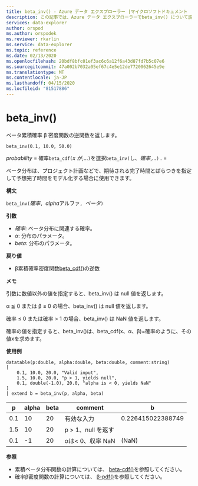 ```yaml
---
title: beta_inv() - Azure データ エクスプローラー |マイクロソフトドキュメント
description: この記事では、Azure データ エクスプローラーでbeta_inv() について説明します。
services: data-explorer
author: orspod
ms.author: orspodek
ms.reviewer: rkarlin
ms.service: data-explorer
ms.topic: reference
ms.date: 02/13/2020
ms.openlocfilehash: 20bdf8bfc01ef3ac6c6a12f6a43d87fd7b5c07e6
ms.sourcegitcommit: 47a002b7032a05ef67c4e5e12de7720062645e9e
ms.translationtype: MT
ms.contentlocale: ja-JP
ms.lasthandoff: 04/15/2020
ms.locfileid: "81517886"
---
```

# <a name="beta_inv"></a>beta_inv()

ベータ累積確率 β 密度関数の逆関数を返します。

```kusto
beta_inv(0.1, 10.0, 50.0)
```

*probability* = 確率`beta_cdf(`*x が*,...`)`を選択`beta_inv(`し、*確率*,...`)` *.*  =  

ベータ分布は、プロジェクト計画などで、期待される完了時間とばらつきを指定して予想完了時間をモデル化する場合に使用できます。

**構文**

`beta_inv(`*確率*`, `*alpha*アルファ`, `*ベータ*`)`

**引数**

* *確率*: ベータ分布に関連する確率。
* *α*: 分布のパラメータ。
* *beta*: 分布のパラメータ。

**戻り値**

* β累積確率密度関数[beta_cdf()](./beta-cdffunction.md)の逆数

**メモ**

引数に数値以外の値を指定すると、beta_inv() は null 値を返します。

α ≦ 0 または β ≤ 0 の場合、beta_inv() は null 値を返します。

確率 ≤ 0 または確率 > 1 の場合、beta_inv() は NaN 値を返します。

確率の値を指定すると、beta_inv()は、beta_cdf(x、α、β)=確率のように、その値xを求めます。

**使用例**

```kusto
datatable(p:double, alpha:double, beta:double, comment:string)
[
    0.1, 10.0, 20.0, "Valid input",
    1.5, 10.0, 20.0, "p > 1, yields null",
    0.1, double(-1.0), 20.0, "alpha is < 0, yields NaN"
]
| extend b = beta_inv(p, alpha, beta)
```

|p|alpha|beta|comment|b|
|---|---|---|---|---|
|0.1|10|20|有効な入力|0.226415022388749|
|1.5|10|20|p > 1、null を返す||
|0.1|-1|20|αは< 0、収率 NaN|(NaN)|

**参照**

* 累積ベータ分布関数の計算については、 [beta-cdf()](./beta-cdffunction.md)を参照してください。
* 確率β密度関数の計算については、 [β-pdf()](./beta-pdffunction.md)を参照してください。